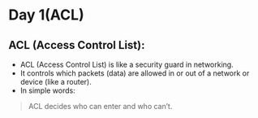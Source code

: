 # Day 1(ACL) 
## ACL (Access Control List):
* ACL (Access Control List) is like a security guard in networking.
* It controls which packets (data) are allowed in or out of a network or device (like a router).
* In simple words:
> ACL decides who can enter and who can’t.
